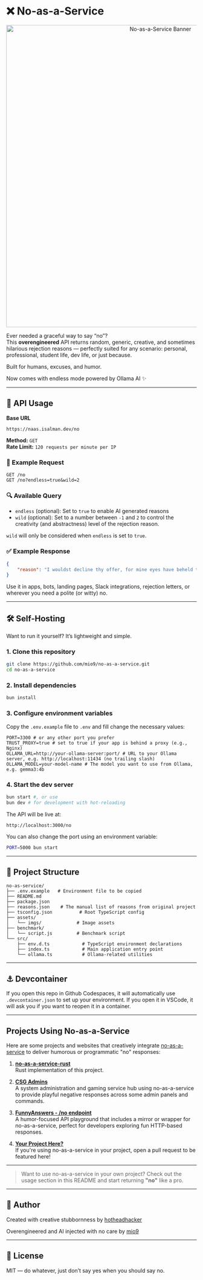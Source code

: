 # ❌ No-as-a-Service

<p align="center">
  <img src="https://raw.githubusercontent.com/hotheadhacker/no-as-a-service/main/assets/imgs/naas-with-no-logo-bunny.png" width="800" alt="No-as-a-Service Banner" width="70%"/>
</p>


Ever needed a graceful way to say “no”?  
This **overengineered** API returns random, generic, creative, and sometimes hilarious rejection reasons — perfectly suited for any scenario: personal, professional, student life, dev life, or just because.

Built for humans, excuses, and humor. 

Now comes with endless mode powered by Ollama AI ✨

---

## 🚀 API Usage

**Base URL**
```
https://naas.isalman.dev/no
```

**Method:** `GET`  
**Rate Limit:** `120 requests per minute per IP`

### 🔄 Example Request
```http
GET /no
GET /no?endless=true&wild=2
```

### 🔍 Available Query
- `endless` (optional): Set to `true` to enable AI generated reasons
- `wild` (optional): Set to a number between `-1` and `2` to control the creativity (and abstractness) level of the rejection reason.

`wild` will only be considered when `endless` is set to `true`.

### ✅ Example Response
```json
{
    "reason": "I wouldst decline thy offer, for mine eyes have beheld the dance of shadows on yonder wall, whispering tales of untold mysteries that doth call me hence."
}
```

Use it in apps, bots, landing pages, Slack integrations, rejection letters, or wherever you need a polite (or witty) no.

---

## 🛠️ Self-Hosting

Want to run it yourself? It’s lightweight and simple.

### 1. Clone this repository
```bash
git clone https://github.com/mio9/no-as-a-service.git
cd no-as-a-service
```

### 2. Install dependencies
```bash
bun install
```

### 3. Configure environment variables
Copy the `.env.example` file to `.env` and fill change the necessary values:
```env
PORT=3300 # or any other port you prefer
TRUST_PROXY=true # set to true if your app is behind a proxy (e.g., Nginx)
OLLAMA_URL=http://your-ollama-server:port/ # URL to your Ollama server, e.g. http://localhost:11434 (no trailing slash)
OLLAMA_MODEL=your-model-name # The model you want to use from Ollama, e.g. gemma3:4b
```

### 4. Start the dev server
```bash
bun start #, or use
bun dev # for development with hot-reloading
```

The API will be live at:
```
http://localhost:3000/no
```

You can also change the port using an environment variable:
```bash
PORT=5000 bun start
```

---

## 📁 Project Structure

```
no-as-service/
├── .env.example   # Environment file to be copied
├── README.md
├── package.json
├── reasons.json    # The manual list of reasons from original project
├── tsconfig.json          # Root TypeScript config
├── assets/
│   └── imgs/             # Image assets
├── benchmark/
│   └── script.js         # Benchmark script
└── src/
    ├── env.d.ts            # TypeScript environment declarations
    ├── index.ts            # Main application entry point
    └── ollama.ts           # Ollama-related utilities
```

---

## ⚓ Devcontainer

If you open this repo in Github Codespaces, it will automatically use `.devcontainer.json` to set up your environment.  If you open it in VSCode, it will ask you if you want to reopen it in a container.

---
## Projects Using No-as-a-Service

Here are some projects and websites that creatively integrate [no-as-a-service](https://naas.isalman.dev/no) to deliver humorous or programmatic "no" responses:

1. **[no-as-a-service-rust](https://github.com/ZAZPRO/no-as-a-service-rust)**  
   Rust implementation of this project.

2. **[CSG Admins](https://csg-admins.de)**  
   A system administration and gaming service hub using no-as-a-service to provide playful negative responses across some admin panels and commands.

3. **[FunnyAnswers - /no endpoint](https://www.funnyanswers.lol/no)**  
   A humor-focused API playground that includes a mirror or wrapper for no-as-a-service, perfect for developers exploring fun HTTP-based responses.

4. **[Your Project Here?](https://github.com/YOUR_REPO)**  
   If you're using no-as-a-service in your project, open a pull request to be featured here!

---

> Want to use no-as-a-service in your own project? Check out the usage section in this README and start returning **"no"** like a pro.
---

## 👤 Author

Created with creative stubbornness by [hotheadhacker](https://github.com/hotheadhacker)

Overengineered and AI injected with no care by [mio9](https://github.com/mio9)

---

## 📄 License

MIT — do whatever, just don’t say yes when you should say no.

